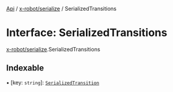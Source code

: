 [Api](../README.md) / [x-robot/serialize](../modules/x_robot_serialize.md) / SerializedTransitions

# Interface: SerializedTransitions

[x-robot/serialize](../modules/x_robot_serialize.md).SerializedTransitions

## Indexable

▪ [key: `string`]: [`SerializedTransition`](x_robot_serialize.SerializedTransition.md)
